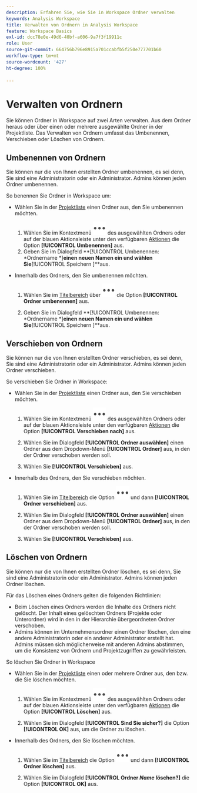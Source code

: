 ```yaml
---
description: Erfahren Sie, wie Sie in Workspace Ordner verwalten
keywords: Analysis Workspace
title: Verwalten von Ordnern in Analysis Workspace
feature: Workspace Basics
exl-id: dcc78e0e-49d6-40bf-a606-9a7f3f19911c
role: User
source-git-commit: 664756b796e8915a701ccabfb5f250e777701b60
workflow-type: tm+mt
source-wordcount: '427'
ht-degree: 100%

---
```



# Verwalten von Ordnern

Sie können Ordner in Workspace auf zwei Arten verwalten. Aus dem Ordner heraus oder über einen oder mehrere ausgewählte Ordner in der Projektliste. Das Verwalten von Ordnern umfasst das Umbenennen, Verschieben oder Löschen von Ordnern.

## Umbenennen von Ordnern

Sie können nur die von Ihnen erstellten Ordner umbenennen, es sei denn, Sie sind eine Administratorin oder ein Administrator. Admins können jeden Ordner umbenennen.

So benennen Sie Ordner in Workspace um:

* Wählen Sie in der [Projektliste](/help/analysis-workspace/build-workspace-project/freeform-overview.md#project-list) einen Ordner aus, den Sie umbenennen möchten.

   1. Wählen Sie im Kontextmenü ![Mehr](/help/assets/icons/More.svg) des ausgewählten Ordners oder auf der blauen Aktionsleiste unter den verfügbaren [Aktionen](/help/analysis-workspace/build-workspace-project/freeform-overview.md#actions) die Option **[!UICONTROL Umbenennen]** aus.
   1. Geben Sie im Dialogfeld **[!UICONTROL Umbenennen: *Ordnername *]**einen neuen Namen ein und wählen Sie**[!UICONTROL Speichern ]**aus.

* Innerhalb des Ordners, den Sie umbenennen möchten.

   1. Wählen Sie im [Titelbereich](/help/analysis-workspace/build-workspace-project/freeform-overview.md#title-area) über ![Mehr](/help/assets/icons/More.svg) die Option **[!UICONTROL Ordner umbenennen]** aus.

   1. Geben Sie im Dialogfeld **[!UICONTROL Umbenennen: *Ordnername *]**einen neuen Namen ein und wählen Sie**[!UICONTROL Speichern ]**aus.


## Verschieben von Ordnern

Sie können nur die von Ihnen erstellten Ordner verschieben, es sei denn, Sie sind eine Administratorin oder ein Administrator. Admins können jeden Ordner verschieben.

So verschieben Sie Ordner in Workspace:

* Wählen Sie in der [Projektliste](/help/analysis-workspace/build-workspace-project/freeform-overview.md#project-list) einen Ordner aus, den Sie verschieben möchten.

   1. Wählen Sie im Kontextmenü ![Mehr](/help/assets/icons/More.svg) des ausgewählten Ordners oder auf der blauen Aktionsleiste unter den verfügbaren [Aktionen](/help/analysis-workspace/build-workspace-project/freeform-overview.md#actions) die Option **[!UICONTROL Verschieben nach]** aus.
   1. Wählen Sie im Dialogfeld **[!UICONTROL Ordner auswählen]** einen Ordner aus dem Dropdown-Menü **[!UICONTROL Ordner]** aus, in den der Ordner verschoben werden soll.

   1. Wählen Sie **[!UICONTROL Verschieben]** aus. 

* Innerhalb des Ordners, den Sie verschieben möchten.

   1. Wählen Sie im [Titelbereich](/help/analysis-workspace/build-workspace-project/freeform-overview.md#title-area) die Option ![Mehr](/help/assets/icons/More.svg) und dann **[!UICONTROL Ordner verschieben]** aus.

   1. Wählen Sie im Dialogfeld **[!UICONTROL Ordner auswählen]** einen Ordner aus dem Dropdown-Menü **[!UICONTROL Ordner]** aus, in den der Ordner verschoben werden soll.

   1. Wählen Sie **[!UICONTROL Verschieben]** aus.


## Löschen von Ordnern

Sie können nur die von Ihnen erstellten Ordner löschen, es sei denn, Sie sind eine Administratorin oder ein Administrator. Admins können jeden Ordner löschen.

Für das Löschen eines Ordners gelten die folgenden Richtlinien:

* Beim Löschen eines Ordners werden die Inhalte des Ordners nicht gelöscht. Der Inhalt eines gelöschten Ordners (Projekte oder Unterordner) wird in den in der Hierarchie übergeordneten Ordner verschoben.
* Admins können im Unternehmensordner einen Ordner löschen, den eine andere Administratorin oder ein anderer Administrator erstellt hat. Admins müssen sich möglicherweise mit anderen Admins abstimmen, um die Konsistenz von Ordnern und Projektzugriffen zu gewährleisten.

So löschen Sie Ordner in Workspace

* Wählen Sie in der [Projektliste](/help/analysis-workspace/build-workspace-project/freeform-overview.md#project-list) einen oder mehrere Ordner aus, den bzw. die Sie löschen möchten.

   1. Wählen Sie im Kontextmenü ![Mehr](/help/assets/icons/More.svg) des ausgewählten Ordners oder auf der blauen Aktionsleiste unter den verfügbaren [Aktionen](/help/analysis-workspace/build-workspace-project/freeform-overview.md#actions) die Option **[!UICONTROL Löschen]** aus.

   1. Wählen Sie im Dialogfeld **[!UICONTROL Sind Sie sicher?]** die Option **[!UICONTROL OK]** aus, um die Ordner zu löschen.

* Innerhalb des Ordners, den Sie löschen möchten.

   1. Wählen Sie im [Titelbereich](/help/analysis-workspace/build-workspace-project/freeform-overview.md#title-area) die Option ![Mehr](/help/assets/icons/More.svg) und dann **[!UICONTROL Ordner löschen]** aus.

   1. Wählen Sie im Dialogfeld **[!UICONTROL Ordner *Name* löschen?]** die Option **[!UICONTROL OK]** aus.

